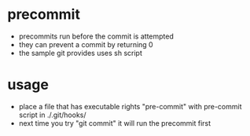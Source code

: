 # precommit
- precommits run before the commit is attempted
- they can prevent a commit by returning 0 
- the sample git provides uses sh script
# usage
- place a file that has executable rights "pre-commit" with pre-commit script in ./.git/hooks/
- next time you try "git commit" it will run the precommit first